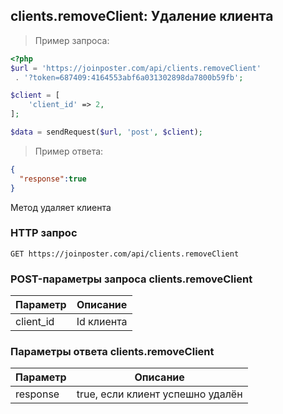 ## clients.removeClient: Удаление клиента

> Пример запроса:

```php
<?php
$url = 'https://joinposter.com/api/clients.removeClient'
 . '?token=687409:4164553abf6a031302898da7800b59fb';

$client = [
    'client_id' => 2,
];

$data = sendRequest($url, 'post', $client);
```

> Пример ответа:

```json
{  
  "response":true
}
```

Метод удаляет клиента

### HTTP запрос

`GET https://joinposter.com/api/clients.removeClient`

### POST-параметры запроса clients.removeClient

Параметр | Описание
-------- | --------
client_id | Id клиента

### Параметры ответа clients.removeClient

Параметр | Описание
-------- | --------
response | true, если клиент успешно удалён
